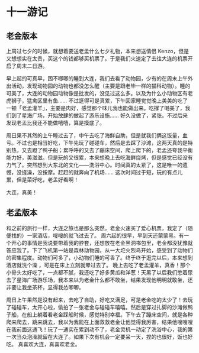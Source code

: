 # 十一游记

## 老金版本

上周过七夕的时候，就想着要送老孟什么七夕礼物，本来想送情侣 Kenzo，但是又想想实在太贵，买这个的钱都够买机票了。于是我们火速定了去往大连的机票开启了周末二日游。

早上起的可真早，困不唧唧的睡到大连，我们去看了动物园，少有的在周末上午外出活动，发现动物园的动物也都没怎么醒（主要是跟老毕一样的猫科动物）。睡的可美了，大连的动物园动物像是批发的，没见过这么多。以及为什么小动物区有老虎狮子，猛禽区里有鱼…… 不过逛得可是真累，下午回家睡觉觉晚上美美的吃了一顿「老孟灌羊」，主要是肉好，感觉那个味儿我也能做出来。吃撑了喝美了，我们到了星海广场，开始放肆的做起了游乐设施…… 好久没做了，紧张。不过后来发现老孟比我还不能做嘻嘻，算是摸底了。

周日果不其然的上午睡过去了，中午去吃了海鲜自助，但是就我们俩这饭量，血亏。不过也是相当好吃，下午先玩了碰碰车，然后是去踩了沙滩，这两天真的是特别热，又去蹬了鸭子船；累呼呼的又去了蹦床空间，爬上爬下的，老孟还夸我平衡能力好，美滋滋。但是玩的又很累，本来想晚上去吃海鲜烧烤，但是感觉已经没有力气了。突然想到大东北的文化——洗浴中心。时间真的太紧了，这是唯一的遗憾，没搓澡，没按摩。赶赶的就奔向了机场…… 这次时间过于短，玩的有点儿累，但是菜好吃，老孟好看啊！

大连，真美！

## 老孟版本

和之前的旅行一样，大连之旅也是那么突然，老金火速买了爱心机票，我定了（随便找的）一家酒店，嗖嗖的就飞过去了。
周六起的很早，早到天还蒙蒙黑。有一个开心的事情是我说要带着我的脖套，还想放在老金黑洞书包里，老金都没犹豫就答应我了。下了飞机第一站是森林动物园，从一大坨火烈鸟开始，感受到了动物们的密集程度。动物们可多了，小动物们睡的可香了。终于终于逛完以后，本来想到酒店就洗个澡 ，可是在床上立刻就晕过去了。
晚上去吃了老孟灌羊，真香！那个小骨头太好吃了，一点都不腻，我还吃了好多黄瓜和洋葱！天黑了以后我们憋着尿去了星海广场游乐场，我本来以为老金什么都不敢坐，结果发现他明明就敢坐，还非要让我坐茶杯，显得我怂唧唧。

周日上午果然是没有起来，去吃了自助，好吃又满足，可是老金吃的太少了！去玩了碰碰车，太开心啦，偷拍了一张老金与碰碰车嘻嘻。然后是穿过扎脚的沙滩做鸭子船，在船上躺着看老金踩船时候，感觉特别幸福。下午去了蹦床空间，就是各种爬来爬去，跳来跳去，我以为我能在上面救救老金让他觉得我厉害，结果他嗖嗖嗖在我前面这通飞！玩了一通实在累到动不了，老金灵机一动定了洗浴中心，我的第一次当众泡澡就留在大连了。如果下次有机会一定要呆一天，捏的也很好，饭也好吃。
真喜欢大连，真喜欢老金。
